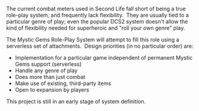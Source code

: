 The current combat meters used in Second Life fall short of being a true role-play system, and frequently lack flexibility.  
They are usually tied to a particular genre of play; even the popular DCS2 system doesn't allow the kind of flexibility 
needed for superheroic and "roll your own genre" play.

The Mystic Gems Role-Play System will attempt to fill this role using a serverless set of attachments.  Design priorities 
(in no particular order) are:

* Implementation for a particular game independent of permanent Mystic Gems support (serverless)
* Handle any genre of play
* Does more than just combat
* Make use of existing, third-party items
* Open to expansion by players

This project is still in an early stage of system definition.

